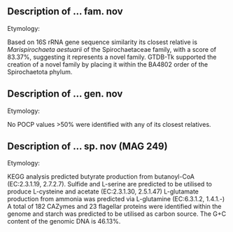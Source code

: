 ## Description of ... fam. nov
<!-- 
Genome completeness is ;96.56
Genome contamination is ;4.49
 -->
Etymology:

Based on 16S rRNA gene sequence similarity
its closest relative is 
*Marispirochaeta aestuarii*
of the Spirochaetaceae family, with a score of 83.37%,
suggesting it represents a novel family. 
GTDB-Tk supported the creation of a novel family by placing it 
within the  BA4802 order of the Spirochaetota phylum.


## Description of ... gen. nov

Etymology:


No POCP values >50% were identified with any of its closest relatives.

## Description of ... sp. nov (MAG 249)


Etymology:


KEGG analysis predicted 
butyrate production from butanoyl-CoA (EC:2.3.1.19, 2.7.2.7).
Sulfide and L-serine are predicted to be utilised to produce L-cysteine and acetate (EC:2.3.1.30, 2.5.1.47)
L-glutamate production from ammonia was predicted via L-glutamine (EC:6.3.1.2, 1.4.1.-)
A total of 182 CAZymes and 23 flagellar proteins were identified within the genome and 
starch was predicted to be utilised as carbon source. 
The G+C content of the genomic DNA is 46.13%.

